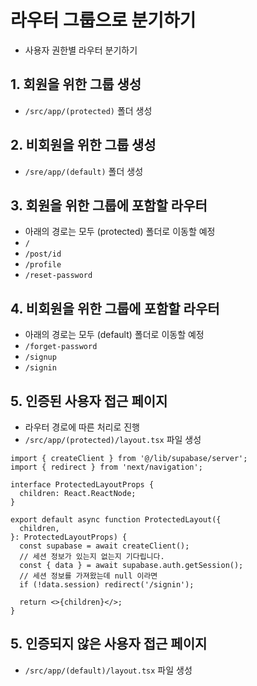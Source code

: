 # 라우터 그룹으로 분기하기

- 사용자 권한별 라우터 분기하기

## 1. 회원을 위한 그룹 생성

- `/src/app/(protected)` 폴더 생성

## 2. 비회원을 위한 그룹 생성

- `/sre/app/(default)` 폴더 생성

## 3. 회원을 위한 그룹에 포함할 라우터

- 아래의 경로는 모두 (protected) 폴더로 이동할 예정
- `/`
- `/post/id`
- `/profile`
- `/reset-password`

## 4. 비회원을 위한 그룹에 포함할 라우터

- 아래의 경로는 모두 (default) 폴더로 이동할 예정
- `/forget-password`
- `/signup`
- `/signin`

## 5. 인증된 사용자 접근 페이지

- 라우터 경로에 따른 처리로 진행
- `/src/app/(protected)/layout.tsx` 파일 생성

```tsx
import { createClient } from '@/lib/supabase/server';
import { redirect } from 'next/navigation';

interface ProtectedLayoutProps {
  children: React.ReactNode;
}

export default async function ProtectedLayout({
  children,
}: ProtectedLayoutProps) {
  const supabase = await createClient();
  // 세션 정보가 있는지 없는지 기다립니다.
  const { data } = await supabase.auth.getSession();
  // 세션 정보를 가져왔는데 null 이라면
  if (!data.session) redirect('/signin');

  return <>{children}</>;
}
```

## 5. 인증되지 않은 사용자 접근 페이지

- `/src/app/(default)/layout.tsx` 파일 생성